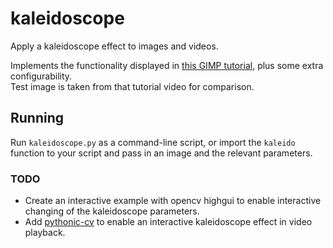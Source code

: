 # kaleidoscope
Apply a kaleidoscope effect to images and videos.

Implements the functionality displayed in 
[this GIMP tutorial](https://www.youtube.com/watch?v=C6Y9Yh4BM1Q), plus some extra
configurability.  
Test image is taken from that tutorial video for comparison.

## Running
Run `kaleidoscope.py` as a command-line script, or import the `kaleido` function to your
script and pass in an image and the relevant parameters.

### TODO
- Create an interactive example with opencv highgui to enable interactive changing of the
kaleidoscope parameters.
- Add [pythonic-cv](https://github.com/ES-Alexander/pythonic-cv) to enable an interactive
kaleidoscope effect in video playback.
